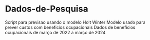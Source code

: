 # Dados-de-Pesquisa
Script para previsao usando o modelo Holt Winter
Modelo usado para prever custos com beneficios ocupacionais
Dados de beneficios ocupacionais de março de 2022 a março de 2024
